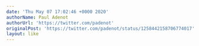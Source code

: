 ```yaml
---
date: 'Thu May 07 17:02:46 +0000 2020'
authorName: Paul Adenot
authorUrl: 'https://twitter.com/padenot'
originalPost: 'https://twitter.com/padenot/status/1258442158706774017'
layout: like
---
```

